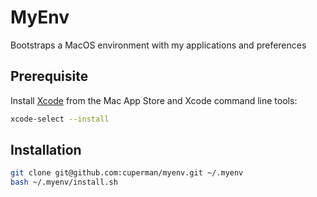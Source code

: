 # MyEnv

Bootstraps a MacOS environment with my applications and preferences

## Prerequisite

Install [Xcode](https://apps.apple.com/us/app/xcode/id497799835) from the Mac App Store and Xcode command line tools:

```bash
xcode-select --install
```

## Installation

```bash
git clone git@github.com:cuperman/myenv.git ~/.myenv
bash ~/.myenv/install.sh
```
